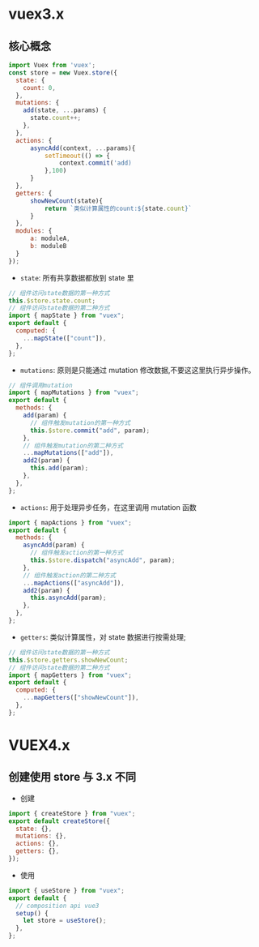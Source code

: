 # vuex3.x

## 核心概念

```javascript
import Vuex from 'vuex';
const store = new Vuex.store({
  state: {
    count: 0,
  },
  mutations: {
    add(state, ...params) {
      state.count++;
    },
  },
  actions: {
      asyncAdd(context, ...params){
          setTimeout(() => {
              context.commit('add)
          },100)
      }
  },
  getters: {
      showNewCount(state){
          return `类似计算属性的count:${state.count}`
      }
  },
  modules: {
      a: moduleA,
      b: moduleB
  }
});
```

- `state`: 所有共享数据都放到 state 里

```javascript
// 组件访问state数据的第一种方式
this.$store.state.count;
// 组件访问state数据的第二种方式
import { mapState } from "vuex";
export default {
  computed: {
    ...mapState(["count"]),
  },
};
```

- `mutations`: 原则是只能通过 mutation 修改数据,不要这这里执行异步操作。

```javascript
// 组件调用mutation
import { mapMutations } from "vuex";
export default {
  methods: {
    add(param) {
      // 组件触发mutation的第一种方式
      this.$store.commit("add", param);
    },
    // 组件触发mutation的第二种方式
    ...mapMutations(["add"]),
    add2(param) {
      this.add(param);
    },
  },
};
```

- `actions`: 用于处理异步任务，在这里调用 mutation 函数

```javascript
import { mapActions } from "vuex";
export default {
  methods: {
    asyncAdd(param) {
      // 组件触发action的第一种方式
      this.$store.dispatch("asyncAdd", param);
    },
    // 组件触发action的第二种方式
    ...mapActions(["asyncAdd"]),
    add2(param) {
      this.asyncAdd(param);
    },
  },
};
```

- `getters`: 类似计算属性，对 state 数据进行按需处理;

```javascript
// 组件访问state数据的第一种方式
this.$store.getters.showNewCount;
// 组件访问state数据的第二种方式
import { mapGetters } from "vuex";
export default {
  computed: {
    ...mapGetters(["showNewCount"]),
  },
};
```

# VUEX4.x

## 创建使用 store 与 3.x 不同

- 创建

```javascript
import { createStore } from "vuex";
export default createStore({
  state: {},
  mutations: {},
  actions: {},
  getters: {},
});
```

- 使用

```javascript
import { useStore } from "vuex";
export default {
  // composition api vue3
  setup() {
    let store = useStore();
  },
};
```
